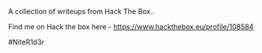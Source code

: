 A collection of writeups from Hack The Box..

Find me on Hack the box here - https://www.hackthebox.eu/profile/108584

#NiteR1d3r 
